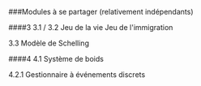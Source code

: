 ###Modules à se partager
(relativement indépendants)

####3
3.1 / 3.2
Jeu de la vie
Jeu de l'immigration

3.3
Modèle de Schelling


####4
4.1
Système de boids

4.2.1
Gestionnaire à événements discrets
